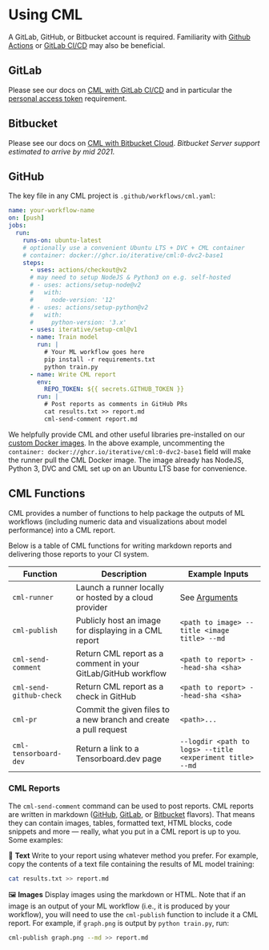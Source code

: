 # Using CML

A GitLab, GitHub, or Bitbucket account is required. Familiarity with
[Github Actions](https://help.github.com/en/actions) or
[GitLab CI/CD](https://about.gitlab.com/stages-devops-lifecycle/continuous-integration)
may also be beneficial.

## GitLab

Please see our docs on
[CML with GitLab CI/CD](https://github.com/iterative/cml/wiki/CML-with-GitLab)
and in particular the
[personal access token](https://github.com/iterative/cml/wiki/CML-with-GitLab#variables)
requirement.

## Bitbucket

Please see our docs on
[CML with Bitbucket Cloud](https://github.com/iterative/cml/wiki/CML-with-Bitbucket-Cloud).
_Bitbucket Server support estimated to arrive by mid 2021._

## GitHub

The key file in any CML project is `.github/workflows/cml.yaml`:

```yaml
name: your-workflow-name
on: [push]
jobs:
  run:
    runs-on: ubuntu-latest
    # optionally use a convenient Ubuntu LTS + DVC + CML container
    # container: docker://ghcr.io/iterative/cml:0-dvc2-base1
    steps:
      - uses: actions/checkout@v2
      # may need to setup NodeJS & Python3 on e.g. self-hosted
      # - uses: actions/setup-node@v2
      #   with:
      #     node-version: '12'
      # - uses: actions/setup-python@v2
      #   with:
      #     python-version: '3.x'
      - uses: iterative/setup-cml@v1
      - name: Train model
        run: |
          # Your ML workflow goes here
          pip install -r requirements.txt
          python train.py
      - name: Write CML report
        env:
          REPO_TOKEN: ${{ secrets.GITHUB_TOKEN }}
        run: |
          # Post reports as comments in GitHub PRs
          cat results.txt >> report.md
          cml-send-comment report.md
```

We helpfully provide CML and other useful libraries pre-installed on our
[custom Docker images](/doc/self-hosted-runners#docker-images). In the above
example, uncommenting the
`container: docker://ghcr.io/iterative/cml:0-dvc2-base1` field will make the
runner pull the CML Docker image. The image already has NodeJS, Python 3, DVC
and CML set up on an Ubuntu LTS base for convenience.

## CML Functions

CML provides a number of functions to help package the outputs of ML workflows
(including numeric data and visualizations about model performance) into a CML
report.

Below is a table of CML functions for writing markdown reports and delivering
those reports to your CI system.

| Function                | Description                                                      | Example Inputs                                              |
| ----------------------- | ---------------------------------------------------------------- | ----------------------------------------------------------- |
| `cml-runner`            | Launch a runner locally or hosted by a cloud provider            | See [Arguments](https://github.com/iterative/cml#arguments) |
| `cml-publish`           | Publicly host an image for displaying in a CML report            | `<path to image> --title <image title> --md`                |
| `cml-send-comment`      | Return CML report as a comment in your GitLab/GitHub workflow    | `<path to report> --head-sha <sha>`                         |
| `cml-send-github-check` | Return CML report as a check in GitHub                           | `<path to report> --head-sha <sha>`                         |
| `cml-pr`                | Commit the given files to a new branch and create a pull request | `<path>...`                                                 |
| `cml-tensorboard-dev`   | Return a link to a Tensorboard.dev page                          | `--logdir <path to logs> --title <experiment title> --md`   |

### CML Reports

The `cml-send-comment` command can be used to post reports. CML reports are
written in markdown ([GitHub](https://github.github.com/gfm),
[GitLab](https://docs.gitlab.com/ee/user/markdown.html), or
[Bitbucket](https://confluence.atlassian.com/bitbucketserver/markdown-syntax-guide-776639995.html)
flavors). That means they can contain images, tables, formatted text, HTML
blocks, code snippets and more — really, what you put in a CML report is up to
you. Some examples:

📝 **Text** Write to your report using whatever method you prefer. For example,
copy the contents of a text file containing the results of ML model training:

```bash
cat results.txt >> report.md
```

🖼️ **Images** Display images using the markdown or HTML. Note that if an image
is an output of your ML workflow (i.e., it is produced by your workflow), you
will need to use the `cml-publish` function to include it a CML report. For
example, if `graph.png` is output by `python train.py`, run:

```bash
cml-publish graph.png --md >> report.md
```
